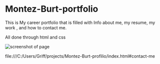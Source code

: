 # Montez-Burt-portfolio
This is My career portfolio that is filled with Info about me, my resume, my work , and how to contact me.

All done through html and css

<img src="./Screenshot 2022-05-14 041324.jpg" alt="screenshot of page"></img>


file:///C:/Users/Griff/projects/Montez-Burt-profilio/index.html#contact-me
